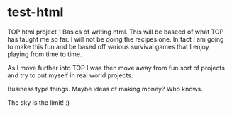 # test-html
TOP html project 1
Basics of writing html.
This will be baseed of what TOP has taught me so far.
I will not be doing the recipes one.
In fact I am going to make this fun and be based off various survival games that I enjoy playing from time to time.

As I move further into TOP I was then move away from fun sort of projects and try to put myself in real world projects.

Business type things. Maybe ideas of making money? Who knows. 

The sky is the limit! :)